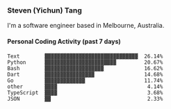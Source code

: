 ### Steven (Yichun) Tang

I'm a software engineer based in Melbourne, Australia.

#### Personal Coding Activity (past 7 days)
```
Text        ▓▓▓▓▓▓▓▓▓▓▓▓▓▓▓▓▓▓▓▓▓▓▓▓▓▓▓▓▓▓  26.14%
Python      ▓▓▓▓▓▓▓▓▓▓▓▓▓▓▓▓▓▓▓▓▓▓▓         20.67%
Bash        ▓▓▓▓▓▓▓▓▓▓▓▓▓▓▓▓▓▓▓             16.62%
Dart        ▓▓▓▓▓▓▓▓▓▓▓▓▓▓▓▓                14.68%
Go          ▓▓▓▓▓▓▓▓▓▓▓▓▓                   11.74%
other       ▓▓▓▓                             4.14%
TypeScript  ▓▓▓▓                             3.68%
JSON        ▓▓                               2.33%
```
